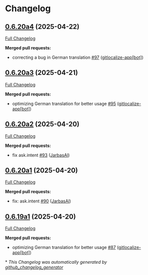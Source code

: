 # Changelog

## [0.6.20a4](https://github.com/OpenVoiceOS/ovos-persona/tree/0.6.20a4) (2025-04-22)

[Full Changelog](https://github.com/OpenVoiceOS/ovos-persona/compare/0.6.20a3...0.6.20a4)

**Merged pull requests:**

- correcting a bug in German translation [\#97](https://github.com/OpenVoiceOS/ovos-persona/pull/97) ([gitlocalize-app[bot]](https://github.com/apps/gitlocalize-app))

## [0.6.20a3](https://github.com/OpenVoiceOS/ovos-persona/tree/0.6.20a3) (2025-04-21)

[Full Changelog](https://github.com/OpenVoiceOS/ovos-persona/compare/0.6.20a2...0.6.20a3)

**Merged pull requests:**

- optimizing German translation for better usage [\#95](https://github.com/OpenVoiceOS/ovos-persona/pull/95) ([gitlocalize-app[bot]](https://github.com/apps/gitlocalize-app))

## [0.6.20a2](https://github.com/OpenVoiceOS/ovos-persona/tree/0.6.20a2) (2025-04-20)

[Full Changelog](https://github.com/OpenVoiceOS/ovos-persona/compare/0.6.20a1...0.6.20a2)

**Merged pull requests:**

- fix ask.intent [\#93](https://github.com/OpenVoiceOS/ovos-persona/pull/93) ([JarbasAl](https://github.com/JarbasAl))

## [0.6.20a1](https://github.com/OpenVoiceOS/ovos-persona/tree/0.6.20a1) (2025-04-20)

[Full Changelog](https://github.com/OpenVoiceOS/ovos-persona/compare/0.6.19a1...0.6.20a1)

**Merged pull requests:**

- fix: ask.intent [\#90](https://github.com/OpenVoiceOS/ovos-persona/pull/90) ([JarbasAl](https://github.com/JarbasAl))

## [0.6.19a1](https://github.com/OpenVoiceOS/ovos-persona/tree/0.6.19a1) (2025-04-20)

[Full Changelog](https://github.com/OpenVoiceOS/ovos-persona/compare/0.6.18...0.6.19a1)

**Merged pull requests:**

- optimizing German translation for better usage [\#87](https://github.com/OpenVoiceOS/ovos-persona/pull/87) ([gitlocalize-app[bot]](https://github.com/apps/gitlocalize-app))



\* *This Changelog was automatically generated by [github_changelog_generator](https://github.com/github-changelog-generator/github-changelog-generator)*
